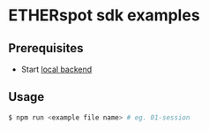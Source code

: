 # ETHERspot sdk examples

## Prerequisites

* Start [local backend](https://github.com/etherspot/etherspot-backend-monorepo) 

## Usage

```bash
$ npm run <example file name> # eg. 01-session
```
